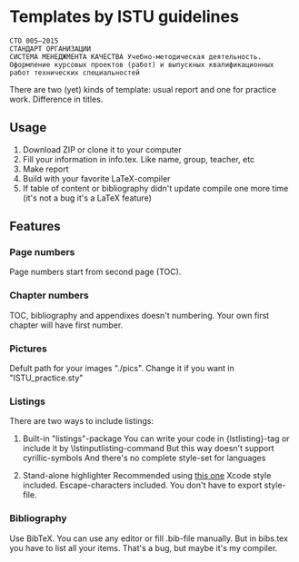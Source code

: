 # Templates by ISTU guidelines

	СТО 005–2015
	СТАНДАРТ ОРГАНИЗАЦИИ
	СИСТЕМА МЕНЕДЖМЕНТА КАЧЕСТВА Учебно-методическая деятельность.
	Оформление курсовых проектов (работ) и выпускных квалификационных работ технических специальностей

There are two (yet) kinds of template: usual report and one for practice work. Difference in titles.

## Usage
1. Download ZIP or clone it to your computer
2. Fill your information in info.tex. Like name, group, teacher, etc
3. Make report
4. Build with your favorite LaTeX-compiler
5. If table of content or bibliography didn't update compile one more time (it's not a bug it's a LaTeX feature)

## Features
### Page numbers
Page numbers start from second page (TOC).

### Chapter numbers
TOC, bibliography and appendixes doesn't numbering. Your own first chapter will have first number.

### Pictures
Defult path for your images "./pics". Change it if you want in "ISTU_practice.sty"

### Listings
There are two ways to include listings:

1. Built-in "listings"-package
	You can write your code in {lstlisting}-tag or include it by \lstinputlisting-command
	But this way doesn't support cyrillic-symbols
	And there's no complete style-set for languages

2. Stand-alone highlighter
	Recommended using [this one](http://www.andre-simon.de/doku/highlight/en/highlight.php)
	Xcode style included. Escape-characters included. You don't have to export style-file.

### Bibliography
Use BibTeX. You can use any editor or fill .bib-file manually.
But in bibs.tex you have to list all your items. That's a bug, but maybe it's my compiler.